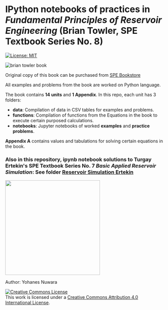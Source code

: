 # IPython notebooks of practices in *Fundamental Principles of Reservoir Engineering* (Brian Towler, SPE Textbook Series No. 8)

[![License: MIT](https://img.shields.io/badge/License-MIT-yellow.svg)](https://opensource.org/licenses/MIT)

![brian towler book](https://user-images.githubusercontent.com/51282928/74505368-89a88e80-4f29-11ea-80a6-e563b6237729.jpg)

Original copy of this book can be purchased from [SPE Bookstore](https://store.spe.org/Fundamental-Principles-of-Reservoir-Engineering-P27.aspx)

All examples and problems from the book are worked on Python language.

The book contains **14 units** and **1 Appendix**. In this repo, each unit has 3 folders:

*   **data**: Compilation of data in CSV tables for examples and problems.
*   **functions**: Compilation of functions from the Equations in the book to execute certain purposed calculations.
*   **notebooks**: Jupyter notebooks of worked **examples** and **practice problems**. 

**Appendix A** contains values and tabulations for solving certain equations in the book. 

### Also in this repository, ipynb notebook solutions to Turgay Ertekin's SPE Textbook Series No. 7 *Basic Applied Reservoir Simulation*: See folder [Reservoir Simulation Ertekin](https://github.com/yohanesnuwara/reservoir-engineering/tree/master/Reservoir%20Simulation%20Ertekin)

<div>
<img src="https://image.isu.pub/170925223915-1537dfb67d3ecdfbd69b8ff920484e69/jpg/page_1.jpg" width="300"/>
</div>

Author: Yohanes Nuwara

<a rel="license" href="http://creativecommons.org/licenses/by/4.0/"><img alt="Creative Commons License" style="border-width:0" src="https://i.creativecommons.org/l/by/4.0/88x31.png" /></a><br />This work is licensed under a <a rel="license" href="http://creativecommons.org/licenses/by/4.0/">Creative Commons Attribution 4.0 International License</a>.
